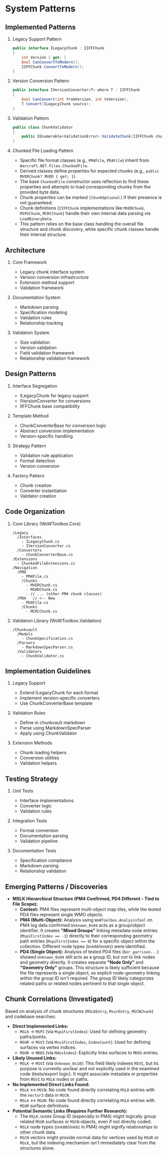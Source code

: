 # System Patterns

## Implemented Patterns

1. Legacy Support Pattern
   ```csharp
   public interface ILegacyChunk : IIFFChunk
   {
       int Version { get; }
       bool CanConvertToModern();
       IIFFChunk ConvertToModern();
   }
   ```

2. Version Conversion Pattern
   ```csharp
   public interface IVersionConverter<T> where T : IIFFChunk
   {
       bool CanConvert(int fromVersion, int toVersion);
       T Convert(ILegacyChunk source);
   }
   ```

3. Validation Pattern
   ```csharp
   public class ChunkValidator
   {
       public IEnumerable<ValidationError> ValidateChunk(IIFFChunk chunk);
   }
   ```

4. Chunked File Loading Pattern
   - Specific file format classes (e.g., `PM4File`, `PD4File`) inherit from `Warcraft.NET.Files.ChunkedFile`.
   - Derived classes define properties for expected chunks (e.g., `public MVERChunk? MVER { get; }`).
   - The base `ChunkedFile` constructor uses reflection to find these properties and attempts to load corresponding chunks from the provided byte data.
   - Chunk properties can be marked `[ChunkOptional]` if their presence is not guaranteed.
   - Chunk definitions (`IIFFChunk` implementations like `MVERChunk`, `MSPVChunk`, `MCRCChunk`) handle their own internal data parsing via `LoadBinaryData`.
   - This pattern relies on the base class handling the overall file structure and chunk discovery, while specific chunk classes handle their internal structure.

## Architecture

1. Core Framework
   - Legacy chunk interface system
   - Version conversion infrastructure
   - Extension method support
   - Validation framework

2. Documentation System
   - Markdown parsing
   - Specification modeling
   - Validation rules
   - Relationship tracking

3. Validation System
   - Size validation
   - Version validation
   - Field validation framework
   - Relationship validation framework

## Design Patterns

1. Interface Segregation
   - ILegacyChunk for legacy support
   - IVersionConverter for conversions
   - IIFFChunk base compatibility

2. Template Method
   - ChunkConverterBase for conversion logic
   - Abstract conversion implementation
   - Version-specific handling

3. Strategy Pattern
   - Validation rule application
   - Format detection
   - Version conversion

4. Factory Pattern
   - Chunk creation
   - Converter instantiation
   - Validator creation

## Code Organization

1. Core Library (WoWToolbox.Core)
   ```
   /Legacy
     /Interfaces
       - ILegacyChunk.cs
       - IVersionConverter.cs
     /Converters
       - ChunkConverterBase.cs
   /Extensions
     - ChunkedFileExtensions.cs
   /Navigation
     /PM4
       - PM4File.cs
       /Chunks
         - MVERChunk.cs
         - MSHDChunk.cs
         - // ... (other PM4 chunk classes)
     /PD4   // <-- New
       - PD4File.cs
       /Chunks
         - MCRCChunk.cs
   ```

2. Validation Library (WoWToolbox.Validation)
   ```
   /Chunkvault
     /Models
       - ChunkSpecification.cs
     /Parsers
       - MarkdownSpecParser.cs
     /Validators
       - ChunkValidator.cs
   ```

## Implementation Guidelines

1. Legacy Support
   - Extend ILegacyChunk for each format
   - Implement version-specific converters
   - Use ChunkConverterBase template

2. Validation Rules
   - Define in chunkvault markdown
   - Parse using MarkdownSpecParser
   - Apply using ChunkValidator

3. Extension Methods
   - Chunk loading helpers
   - Conversion utilities
   - Validation helpers

## Testing Strategy

1. Unit Tests
   - Interface implementations
   - Converter logic
   - Validation rules

2. Integration Tests
   - Format conversion
   - Documentation parsing
   - Validation pipeline

3. Documentation Tests
   - Specification compliance
   - Markdown parsing
   - Relationship validation

## Emerging Patterns / Discoveries
*   **MSLK Hierarchical Structure (PM4 Confirmed, PD4 Different - Tied to File Scope):**
    *   **Context:** PM4 files represent multi-object map tiles, while the tested PD4 files represent single WMO objects.
    *   **PM4 (Multi-Object):** Analysis using `WoWToolbox.AnalysisTool` on PM4 log data confirmed `Unknown_0x04` acts as a group/object identifier. It creates **"Mixed Groups"** linking metadata node entries (`MspiFirstIndex == -1`) directly to their corresponding geometry path entries (`MspiFirstIndex >= 0`) for a specific object within the collection. Different node types (`Unk00`/`Unk01`) were identified.
    *   **PD4 (Single Object):** Analysis of tested PD4 files (`6or_garrison...`) showed `Unknown_0x04` still acts as a group ID, but *not* to link nodes and geometry directly. It creates separate **"Node Only"** and **"Geometry Only"** groups. This structure is likely sufficient because the file represents a single object, so explicit node-geometry linking within the group ID isn't required. The group ID likely categorizes related paths or related nodes pertinent to that single object.

## Chunk Correlations (Investigated)

Based on analysis of chunk structures (`MSLKEntry`, `MsurEntry`, `MSCNChunk`) and codebase searches:

*   **Direct Implemented Links:**
    *   `MSLK` -> `MSPI` (via `MspiFirstIndex`): Used for defining geometry paths/points.
    *   `MSUR` -> `MSVI` (via `MsviFirstIndex`, `IndexCount`): Used for defining surfaces via vertex indices.
    *   `MSUR` -> `MDOS` (via `MdosIndex`): Explicitly links surfaces to `MDOS` entries.
*   **Likely Unused Links:**
    *   `MSLK` -> `MSVI` (via `Unknown_0x10`): This field likely indexes `MSVI`, but its purpose is currently unclear and not explicitly used in the examined code (tests/export logic). It might associate metadata or properties from `MSVI` to `MSLK` nodes or paths.
*   **No Implemented Direct Links Found:**
    *   `MSLK` <-> `MSCN`: No code found directly correlating `MSLK` entries with the `Vector3` data in `MSCN`.
    *   `MSLK` <-> `MSUR`: No code found directly correlating `MSLK` entries with `MSUR` surface definitions.
*   **Potential Semantic Links (Requires Further Research):**
    *   The `MSLK.Unk04` Group ID (especially in PM4) might logically group related `MSUR` surfaces or `MSCN` objects, even if not directly coded.
    *   `MSLK` node types (`Unk00`/`Unk01` in PM4) might signify relationships to other chunk data.
    *   `MSCN` vectors might provide normal data for vertices used by `MSUR` or `MSLK`, but the indexing mechanism isn't immediately clear from the structures alone.